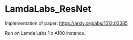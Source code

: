 # LamdaLabs_ResNet

Implementation of paper: https://arxiv.org/abs/1512.03385

Run on Lamda Labs 1 x A100 instance.
